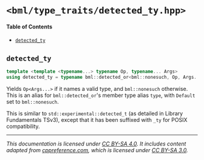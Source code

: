 # `<bml/type_traits/detected_ty.hpp>`
#### Table of Contents
- [`detected_ty`](#detected_ty)

## `detected_ty`
```c++
template <template <typename...> typename Op, typename... Args>
using detected_ty = typename bml::detected_or<bml::nonesuch, Op, Args...>::type;
```
Yields `Op<Args...>` if it names a valid type, and `bml::nonesuch` otherwise. This is an alias for
`bml::detected_or`'s member type alias `type`, with `Default` set to `bml::nonesuch`.

This is similar to `std::experimental::detected_t` (as detailed in Library Fundamentals TSv3),
except that it has been suffixed with `_ty` for POSIX compatibility.

---
*This documentation is licensed under [CC BY-SA 4.0][1]. It includes content adapted from
[cppreference.com][2], which is licensed under [CC BY-SA 3.0][3].*

[1]: https://creativecommons.org/licenses/by-sa/4.0
[2]: https://en.cppreference.com
[3]: https://creativecommons.org/licenses/by-sa/3.0
